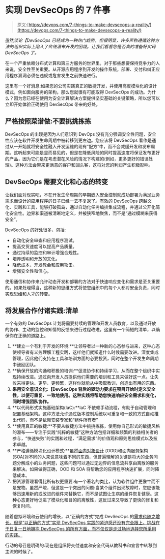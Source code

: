 # 实现 DevSecOps 的 7 件事

> 原文:[https://devops.com/7-things-to-make-devsecops-a-reality/](https://devops.com/7-things-to-make-devsecops-a-reality/)

虽然*谈论【DevSecOps 已经成为一种热门趋势，但很明显，许多声称遵循这种方法的组织实际上陷入了传统瀑布开发的困境。让我们看看您是否真的准备好实现 DevSecOps 了。*

在一个严重依赖分布式计算和第三方服务的世界里，对于那些想要保持竞争力的人来说，安全性至关重要。从开源应用程序到开发的操作系统，部署、交付和纠正应用程序漏洞必须在违规或危害发生之前快速进行。

这里有一个好消息:如果您的公司实践真正的敏捷开发，并使用高度模块化的设计模式，例如面向服务的架构，那么您就很有可能取得 DevSecOps 的成功。为什么？因为您已经在使用为安全计算解决方案提供坚实基础的关键策略，所以您可以立即开始体验正确使用 DevSecOps 带来的好处。

## 严格按照菜谱做:不要挑挑拣拣

DevSecOps 的出现是因为人们意识到 DevOps 没有充分强调安全性问题，安全性应该在软件开发生命周期中被转移到更左边。您应该将 DevSecOps 看作是通过从一开始就将安全性融入开发运维的现有“配方”中，而不会减缓开发和发布周期。这听起来可能是显而易见的，但是在降低风险的同时提高速度将保证发布更好的产品，因为它们是在考虑潜在风险的情况下构建的(例如，更多更好的错误处理)。这种方法会带来更满意的客户和回头客，这将对您的利润产生积极影响。

## DevSecOps 需要文化和心态的转变

让我们面对现实吧，不在开发生命周期的早期嵌入安全控制就成功部署为满足业务需求而设计的应用程序的日子已经一去不复返了。有效的 DevSecOps 跨越文化、实践和工具，能够打破孤岛，通过自动化任务编排集成流程，并通过公开化简化安全性。边界和渠道被清晰地定义，并被狭窄地聚焦，而不是“通过模糊来获得安全”。

DevSecOps 的好处很多，包括:

*   自动化安全审查和应用程序测试。
*   提高交货速度可以提高产品质量。
*   通过持续的监控和审计增强合规性。
*   培养透明和开放的文化。
*   降低成本，开发教会和应用攻击。
*   增强安全性和信心。

使用通信和协作来允许动态开发和部署的方法对于快速响应变化和需求是至关重要的。如果处理得当，这种新的思维方式将使您组织中的每个人都对安全负责，同时实现思维和人才的转变。

## 将发展合作付诸实践:清单

一个有效的 DevSecOps 计划将需要持续的管理和开发人员教育，以及通过开放的协作、主动的监控和知情的反馈来进行过程改进。这里有一个简短的清单，以确保你在正确的道路上。

1.  **建立一个有利于开发的环境:**让领导者以一种新的心态参与进来，这种心态使领导者有义务理解工程实践，这样他们就知道什么时候需要改进。深度集成管理，因此他们支持在工具和培训方面的必要投资，同时在整个开发生命周期中鼓励团队。
2.  **确保开放的沟通和积极的培训:**促进协作和持续学习，从而在整个组织中实现持续改进。通过向开发人员提供他们需要的培训和工具来做好这一点。让失败来得更快、更早、更频繁，这样你就能从中吸取教训，创造出有用的东西。
3.  **采用安全意识文化:【DevSecOps 背后的驱动力要求在项目开始时定义安全性，以便可重复、一致地使用。这种实践将帮助您快速响应安全需求和变化，同时增强团队协作。**
4.  **以代码形式实施基础架构(IaC):**IaC 不依赖手动流程，有助于自动管理和配置基础架构。这种方法允许通过版本控制系统以可重复和一致的方式自动推出代码，而不是依赖安装专家和“组件所有者”
5.  **使用真正的敏捷:**不要从敏捷方法中挑挑拣拣，使用你自己形式的敏捷风格的瀑布——专注于实践“纯粹的敏捷”这种方法包括详细和频繁的利益相关者的参与，“快速失败”的实践和过程，“满足需求”的价值观和原则思维模式以及技术卓越。
6.  **严格遵循模块化设计模式:**虽然[面向对象设计](https://en.wikipedia.org/wiki/Object-oriented_design) (OOD)和面向服务架构(SOA)对不同的人来说意味着不同的东西，但普遍理解的关键是将大的业务问题分解成小的业务问题，这些问题可以通过无边界的信息流共享由离散的服务来解决。如果做得正确，OOD 和 SOA 将帮助您的应用程序快速扩展，同时降低成本。
7.  把资源管理看得比所有权更重要:有一个著名的类比，认为软件组件更像牛而不是宠物。虽然严峻，但这是一个突出的问题:当某个组件出现故障时，您应该能够迅速用新的或改进的组件来替换它，而不是试图让生病的组件恢复健康。这种心态更好地促进了模块化和目的的离散性，这反过来又导致了更快的修复和恢复时间。

随着虚拟环境和云使用的增长，以“正确的方式”完成 DevSecOps 的[需求也随之增长。但是“以正确的方式”实现 DevSecOps 实践的紧迫感还没有完全跟上。挑战在于日复一日地拥抱 DevSecOps 的所有方面，而不仅仅是走过场地选择您所采用的实践。](https://devops.com/devops-and-security-the-path-to-devsecops/)

行动的号召是明确的:现在是组织将交付速度和安全代码从教科书和宣言中转移到主流的时候了。